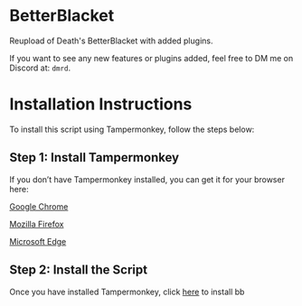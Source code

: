 # BetterBlacket
Reupload of Death's BetterBlacket with added plugins.

If you want to see any new features or plugins added, feel free to DM me on Discord at: `dmrd`.


# Installation Instructions
To install this script using Tampermonkey, follow the steps below:

## Step 1: Install Tampermonkey
If you don’t have Tampermonkey installed, you can get it for your browser here:

[Google Chrome](https://chromewebstore.google.com/detail/tampermonkey/dhdgffkkebhmkfjojejmpbldmpobfkfo)

[Mozilla Firefox](https://addons.mozilla.org/en-US/firefox/addon/tampermonkey/0)

[Microsoft Edge](https://microsoftedge.microsoft.com/addons/detail/tampermonkey/iikmkjmpaadaobahmlepeloendndfphd)

## Step 2: Install the Script
Once you have installed Tampermonkey, click [here](https://github.com/DMrD1/BetterBlacket/raw/refs/heads/main/bb.user.js) to install bb
